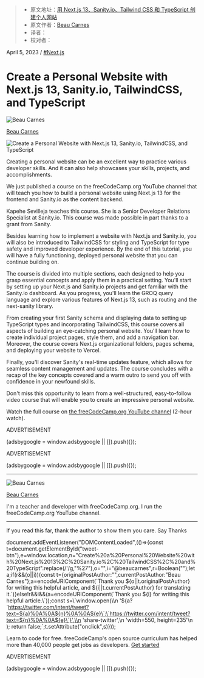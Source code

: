 > -  原文地址：[用 Next.js 13、Sanity.io、Tailwind CSS 和 TypeScript 创建个人网站](https://www.freecodecamp.org/news/create-a-personal-website-with-next-js-13-sanity-io-tailwindcss-and-typescript/)
> -  原文作者：[Beau Carnes](/news/author/beau/)
> -  译者：
> -  校对者：

April 5, 2023 / [#Next.js](/news/tag/nextjs/)

# Create a Personal Website with Next.js 13, Sanity.io, TailwindCSS, and TypeScript

![Beau Carnes](https://www.freecodecamp.org/news/content/images/size/w60/2021/05/beau-carnes-gravatar.jpeg "")

[Beau Carnes](/news/author/beau/)

  ![Create a Personal Website with Next.js 13, Sanity.io, TailwindCSS, and TypeScript](data:image/gif;base64 "")

Creating a personal website can be an excellent way to practice various developer skills. And it can also help showcases your skills, projects, and accomplishments.

We just published a course on the freeCodeCamp.org YouTube channel that will teach you how to build a personal website using Next.js 13 for the frontend and Sanity.io as the content backend.

Kapehe Sevilleja teaches this course. She is a Senior Developer Relations Specialist at Sanity.io. This course was made possible in part thanks to a grant from Sanity.

Besides learning how to implement a website with Next.js and Sanity.io, you will also be introduced to TailwindCSS for styling and TypeScript for type safety and improved developer experience. By the end of this tutorial, you will have a fully functioning, deployed personal website that you can continue building on.

The course is divided into multiple sections, each designed to help you grasp essential concepts and apply them in a practical setting. You'll start by setting up your Next.js and Sanity.io projects and get familiar with the Sanity.io dashboard. As you progress, you'll learn the GROQ query language and explore various features of Next.js 13, such as routing and the next-sanity library.

From creating your first Sanity schema and displaying data to setting up TypeScript types and incorporating TailwindCSS, this course covers all aspects of building an eye-catching personal website. You'll learn how to create individual project pages, style them, and add a navigation bar. Moreover, the course covers Next.js organizational folders, pages schema, and deploying your website to Vercel.

Finally, you'll discover Sanity's real-time updates feature, which allows for seamless content management and updates. The course concludes with a recap of the key concepts covered and a warm outro to send you off with confidence in your newfound skills.

Don't miss this opportunity to learn from a well-structured, easy-to-follow video course that will enable you to create an impressive personal website.

Watch the full course on [the freeCodeCamp.org YouTube channel](https://youtu.be/OcTPaUfay5I) (2-hour watch).

ADVERTISEMENT

(adsbygoogle = window.adsbygoogle || \[\]).push({});

ADVERTISEMENT

(adsbygoogle = window.adsbygoogle || \[\]).push({});

* * *

![Beau Carnes](https://www.freecodecamp.org/news/content/images/size/w60/2021/05/beau-carnes-gravatar.jpeg "")

[Beau Carnes](/news/author/beau/)

I'm a teacher and developer with freeCodeCamp.org. I run the freeCodeCamp.org YouTube channel.

* * *

If you read this far, thank the author to show them you care. Say Thanks

document.addEventListener("DOMContentLoaded",(()=>{const t=document.getElementById("tweet-btn"),e=window.location,n="Create%20a%20Personal%20Website%20with%20Next.js%2013%2C%20Sanity.io%2C%20TailwindCSS%2C%20and%20TypeScript".replace(/&#39;/g,"%27"),o="",i="@beaucarnes",r=Boolean("");let a;if(r&&(o||i)){const t={originalPostAuthor:"",currentPostAuthor:"Beau Carnes"};a=encodeURIComponent(\`Thank you ${o||t.originalPostAuthor} for writing this helpful article, and ${i||t.currentPostAuthor} for translating it.\`)}else!r&&i&&(a=encodeURIComponent(\`Thank you ${i} for writing this helpful article.\`));const s=\`window.open(\\n '${a?\`https://twitter.com/intent/tweet?text=${a}%0A%0A${n}%0A%0A${e}\`:\`https://twitter.com/intent/tweet?text=${n}%0A%0A${e}\`}',\\n 'share-twitter',\\n 'width=550, height=235'\\n ); return false;\`;t.setAttribute("onclick",s)}));

Learn to code for free. freeCodeCamp's open source curriculum has helped more than 40,000 people get jobs as developers. [Get started](https://www.freecodecamp.org/learn/)

ADVERTISEMENT

(adsbygoogle = window.adsbygoogle || \[\]).push({});